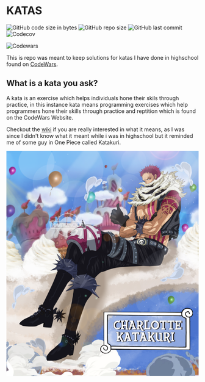 # KATAS
![GitHub code size in bytes](https://img.shields.io/github/languages/code-size/turmaxx/katas)
![GitHub repo size](https://img.shields.io/github/repo-size/turmaxx/katas)
![GitHub last commit](https://img.shields.io/github/last-commit/turmaxx/katas)
![Codecov](https://codecov.io/gh/turmaxx/katas/branch/master/graph/badge.svg?token=0MNNDL5VSF)

![Codewars](https://www.codewars.com/users/HiddenGrizzly/badges/large)

This is repo was meant to keep solutions for katas I have done in highschool found on [CodeWars](https://www.codewars.com).

## What is a kata you ask?

A kata is an exercise which helps individuals hone their skils through practice, in this instance kata means programming exercises which help programmers hone their skills through practice and reptition which is found on the CodeWars Website. 

Checkout the [wiki](https://en.wikipedia.org/wiki/Kata#Outside_martial_arts) if you are really interested in what it means, as I was since I didn't know what it meant while i was in highschool but it reminded me of some guy in One Piece called Katakuri.


![Katakuri](img/katakuri.png)
